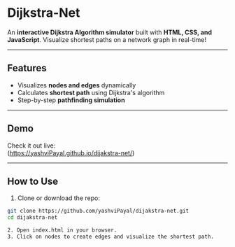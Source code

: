 # Dijkstra-Net 

An **interactive Dijkstra Algorithm simulator** built with **HTML, CSS, and JavaScript**. Visualize shortest paths on a network graph in real-time!  

---

## Features

- Visualizes **nodes and edges** dynamically  
- Calculates **shortest path** using Dijkstra's algorithm  
- Step-by-step **pathfinding simulation**
  
---

## Demo

Check it out live:  
(https://yashviPayal.github.io/dijakstra-net/) 

---

## How to Use

1. Clone or download the repo:
 ```bash
git clone https://github.com/yashviPayal/dijakstra-net.git
cd dijakstra-net

2. Open index.html in your browser.
3. Click on nodes to create edges and visualize the shortest path.
